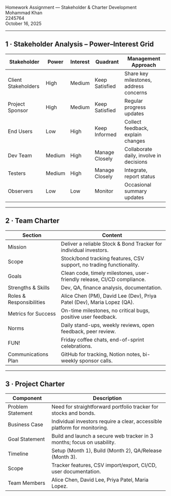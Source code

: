 Homework Assignment — Stakeholder & Charter Development  
Mohammad Khan  
2245764  
October 16, 2025

---

## 1 · Stakeholder Analysis – Power–Interest Grid

| Stakeholder         | Power   | Interest | Quadrant         | Management Approach                      |
|---------------------|---------|----------|------------------|------------------------------------------|
| Client Stakeholders | High    | Medium   | Keep Satisfied   | Share key milestones, address concerns   |
| Project Sponsor     | High    | Medium   | Keep Satisfied   | Regular progress updates                 |
| End Users           | Low     | High     | Keep Informed    | Collect feedback, explain changes        |
| Dev Team            | Medium  | High     | Manage Closely   | Collaborate daily, involve in decisions  |
| Testers             | Medium  | High     | Manage Closely   | Integrate, report status                 |
| Observers           | Low     | Low      | Monitor          | Occasional summary updates               |

---

## 2 · Team Charter

| Section                  | Content                                                                |
|--------------------------|------------------------------------------------------------------------|
| Mission                  | Deliver a reliable Stock & Bond Tracker for individual investors.       |
| Scope                    | Stock/bond tracking features, CSV support, no trading functionality.    |
| Goals                    | Clean code, timely milestones, user-friendly release, CI/CD compliance. |
| Strengths & Skills       | Dev, QA, finance analysis, documentation.                              |
| Roles & Responsibilities | Alice Chen (PM), David Lee (Dev), Priya Patel (Dev), Maria Lopez (QA). |
| Metrics for Success      | On-time milestones, no critical bugs, positive user feedback.           |
| Norms                    | Daily stand-ups, weekly reviews, open feedback, peer review.            |
| FUN!                     | Friday coffee chats, end-of-sprint celebrations.                        |
| Communications Plan      | GitHub for tracking, Notion notes, bi-weekly sponsor calls.             |

---

## 3 · Project Charter

| Component         | Description                                                                |
|-------------------|----------------------------------------------------------------------------|
| Problem Statement | Need for straightforward portfolio tracker for stocks and bonds.            |
| Business Case     | Individual investors require a clear, accessible platform for monitoring.   |
| Goal Statement    | Build and launch a secure web tracker in 3 months; focus on usability.      |
| Timeline          | Setup (Month 1), Build (Month 2), QA/Release (Month 3).                     |
| Scope             | Tracker features, CSV import/export, CI/CD, user documentation.             |
| Team Members      | Alice Chen, David Lee, Priya Patel, Maria Lopez.                            |
